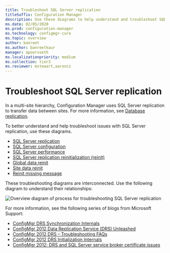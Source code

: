 ```yaml
---
title: Troubleshoot SQL Server replication
titleSuffix: Configuration Manager
description: Use these diagrams to help understand and troubleshoot SQL Server replication between Configuration Manager sites
ms.date: 02/05/2020
ms.prod: configuration-manager
ms.technology: configmgr-core
ms.topic: overview
author: banreet
ms.author: banreetkaur
manager: apoorvseth
ms.localizationpriority: medium
ms.collection: tier3
ms.reviewer: mstewart,aaroncz 
---
```


# Troubleshoot SQL Server replication

In a multi-site hierarchy, Configuration Manager uses SQL Server replication to transfer data between sites. For more information, see [Database replication](../../../plan-design/hierarchy/database-replication.md).

To better understand and help troubleshoot issues with SQL Server replication, use these diagrams.

- [SQL Server replication](sql-replication.md)
- [SQL Server configuration](sql-configuration.md)
- [SQL Server performance](sql-performance.md)
- [SQL Server replication reinitialization (reinit)](sql-replication-reinit.md)
- [Global data reinit](global-data-reinit.md)
- [Site data reinit](site-data-reinit.md)
- [Reinit missing message](reinit-missing-message.md)

These troubleshooting diagrams are interconnected. Use the following diagram to understand their relationships:

![Overview diagram of process for troubleshooting SQL Server replication](media/overview.png)

<!-- PNG used instead of SVG because of weird blankspace in the SVG. The SVG file exists in the same location. -->

For more information, see the following series of blogs from Microsoft Support:

- [ConfigMgr DRS Synchronization Internals](https://techcommunity.microsoft.com/t5/configuration-manager-archive/configmgr-drs-synchronization-internals/ba-p/1154317)
- [ConfigMgr 2012 Data Replication Service (DRS) Unleashed](https://techcommunity.microsoft.com/t5/configuration-manager-archive/configmgr-2012-data-replication-service-drs-unleashed/ba-p/339916)
- [ConfigMgr 2012 DRS – Troubleshooting FAQs](https://techcommunity.microsoft.com/t5/configuration-manager-archive/configmgr-2012-drs-troubleshooting-faqs/ba-p/339934)
- [ConfigMgr 2012 DRS Initialization Internals](https://techcommunity.microsoft.com/t5/configuration-manager-archive/configmgr-2012-drs-initialization-internals/ba-p/339948)
- [ConfigMgr 2012: DRS and SQL Server service broker certificate issues](https://techcommunity.microsoft.com/t5/configuration-manager-archive/configmgr-2012-drs-and-sql-service-broker-certificate-issues/ba-p/339910)

